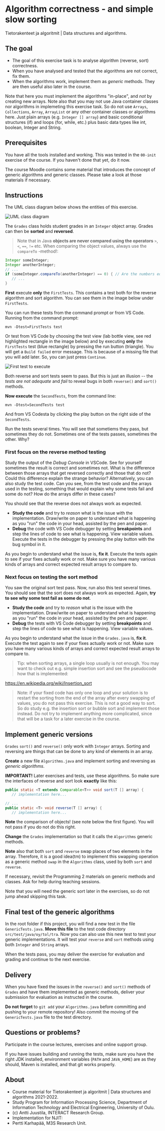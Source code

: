 # Algorithm correctness - and simple slow sorting

Tietorakenteet ja algoritmit | Data structures and algorithms.

## The goal

* The goal of this exercise task is to analyse algorithm (reverse, sort) correctness.
* When you have analysed and tested that the algorithms are not correct, fix them.
* When the algorithms work, implement them as *generic* methods. They are then useful also later in the course.

Note that here you must implement the algorithms "in-place", and *not* by creating new arrays. Note also that you may not use Java container classes nor algorithms in implemeting this exercise task. So do not use `Arrays`, `Collections`, `Array`, `ArrayList` or any other container classes or algorithms here. Just plain arrays (e.g. `Integer [] array`) and basic conditional structures (if) and loops (for, while, etc.) plus basic data types like int, boolean, Integer and String.

## Prerequisites

You have all the tools installed and working. This was tested in the `00-init` exercise 
of the course. If you haven't done that yet, do it now.

The course Moodle contains some material that introduces the concept of generic algorithms and generic classes. Please take a look at those materials if necessary.

## Instructions

The UML class diagram below shows the entities of this exercise.

![UML class diagram](classes.png)

The `Grades` class holds student grades in an `Integer` object array. Grades can then be **sorted** and **reversed**.

> Note that in Java **objects are never compared using the operators** `>`, `<`, `==`, `!=` etc. When comparing the object values, always use the `compareTo` -method!:

```Java
Integer someInteger;
Integer anotherInteger;
// ...
if (someInteger.compareTo(anotherInteger) == 0) { // Are the numbers equal?
   // ...
}
```

**First** execute **only** the `FirstTests`. This contains a test both for the reverse algorithm and sort algorithm. You can see them in the image below under `FirstTests`.

You can run these tests from the command prompt or from VS Code. Running from the command prompt:

```
mvn -Dtest=FirstTests test
```
Or test from VS Code by choosing the test view (lab bottle view, see red highlighted rectangle in the image below) and by executing **only** the `FirstTests` test (blue rectangle) by pressing the run button (triangle).
You will get a `Build failed` error message. This is because of a missing file that you will add later. So, you can just press `Continue`.

![First test to execute](test-first.png)

Both reverse and sort tests seem to pass. But this is just an illusion -- the *tests are not adequate* and *fail* to reveal bugs in both `reverse()` and `sort()` methods.

**Now execute** the `SecondTests`, from the command line:

```console
mvn -Dtest=SecondTests test
```
And from VS Codesta by clicking the play button on the right side of the `SecondTests`.

Run the tests several times. You will see that sometiems they pass, but sometimes they do not. Sometimes one of the tests passes, sometimes the other. Why?


### First focus on the reverse method testing

Study the output of the *Debug Console* in VSCode. See for yourself sometimes the result is correct and sometimes not. What is the difference between those arrays that get reversed correctly and those that do not? Could this difference explain the strange behavior? Alternatively, you can also study the test code. Can you see, from the test code and the arrays used in the testing, something that would explain why some tests fail and some do not? How do the arrays differ in these cases?

You should see that the reverse does not always work as expected.

* **Study the code** and try to *reason* what is the issue with the implementation. Draw/write on paper to understand what is happening as you "run" the code in your head, assisted by the pen and paper.
* **Debug** the code with VS Code debugger by setting **breakpoints** and step the lines of code to see what is happening. View variable values. Execute the tests in the debugger by pressing the play button with the bug symbol in it.

As you begin to understand what the issue is, **fix it**. Execute the tests again to see if your fixes actually work or not. Make sure you have many various kinds of arrays and correct expected result arrays to compare to.

### Next focus on testing the sort method

You saw the original sort test pass. Now, run also this test several times. You should see that the sort does not always work as expected. Again, **try to see why some test fail as some do not**. 

* **Study the code** and try to *reason* what is the issue with the implementation. Draw/write on paper to understand what is happening as you "run" the code in your head, assisted by the pen and paper.
* **Debug** the tests with VS Code debugger by setting **breakpoints** and step the lines of code to see what is happening. View variable values.

As you begin to understand what the issue in the `Grades.java` is, **fix it**. Execute the test again to see if your fixes actually work or not. Make sure you have many various kinds of arrays and correct expected result arrays to compare to. 

> Tip: when sorting arrays, a single loop usually is not enough. You may want to check out e.g. simple insertion sort and see the pseudocode how that is implemented:

https://en.wikipedia.org/wiki/Insertion_sort

> Note: if your fixed code has only one loop and your solution is to restart the sorting from the end of the array after every swapping of values, you do not pass this exercise. This is not a good way to sort. So do study e.g. the insertion sort or bubble sort and implement those instead. Do not try to implement anything more complicated, since that will be a task for a later exercise in the course.

## Implement generic versions

`Grades` `sort()` and `reverse()` only work with `Integer` arrays. Sorting and reversing are things that can be done to any kind of elements in an array.

**Create** a new file `Algorithms.java` and implement sorting and reversing as *generic algorithms*.

**IMPORTANT!** Later exercises and tests, use these algorithms. So make sure the interfaces of reverse and sort look **exactly** like this:

```Java
public static <T extends Comparable<T>> void sort(T [] array) {
   // implementation here...

// ...
public static <T> void reverse(T [] array) {
   // implementation here... 
```
**Note** the comparison of objects! (see note below the first figure). You will not pass if you do not do this right.

**Change** the `Grades` implementation so that it calls the `Algorithms` generic methods.

**Note** also that both `sort` and `reverse` swap places of two elements in the array. Therefore, it is a good idea(tm) to implement this swapping operation as a generic method `swap` in the `Algorithms` class, used by both  `sort` and `reverse`.

If necessary, revisit the Programming 2 materials on generic methods and classes. Ask for help during teaching sessions.

Note that you will need the generic sort later in the exercises, so do not jump ahead skipping this task.

## Final test of the generic algorithms

In the root folder if this project, you will find a new test in the file `GenericTests.java`. **Move this file** to the test code directory `src/test/java/oy/tol/tra`. Now you can also use this new test to test your generic implementations. It will test your `reverse` and `sort` methods using both `Integer` and `String` arrays.

When the tests pass, you may deliver the exercise for evaluation and grading and continue to the next exercise.

## Delivery

When you have fixed the issues in the `reverse()` and `sort()` methods of `Grades` and have them implemented as generic methods, deliver your submission for evaluation as instructed in the course.

**Do not forget** to `git add` your `Algorithms.java` before committing and pushing to your remote repository! Also commit the moving of the `GenericTests.java` file to the test directory.

## Questions or problems?

Participate in the course lectures, exercises and online support group.

If you have issues building and running the tests, make sure you have the right JDK installed, environment variables (`PATH` and `JAVA_HOME`) are as they should, Maven is installed, and that git works properly.

## About

* Course material for Tietorakenteet ja algoritmit | Data structures and algorithms 2021-2022.
* Study Program for Information Processing Science, Department of Information Technology and Electrical Engineering, University of Oulu.
* (c) Antti Juustila, INTERACT Research Group.
* Implementation for NJIT:
* Pertti Karhapää, M3S Research Unit.
